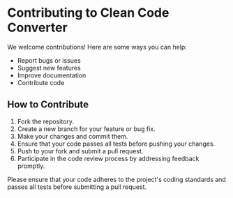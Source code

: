 # Contributing to Clean Code Converter

We welcome contributions! Here are some ways you can help:

- Report bugs or issues
- Suggest new features
- Improve documentation
- Contribute code

## How to Contribute
1. Fork the repository.
2. Create a new branch for your feature or bug fix.
3. Make your changes and commit them.
4. Ensure that your code passes all tests before pushing your changes.
5. Push to your fork and submit a pull request.
6. Participate in the code review process by addressing feedback promptly.

Please ensure that your code adheres to the project's coding standards and passes all tests before submitting a pull request.